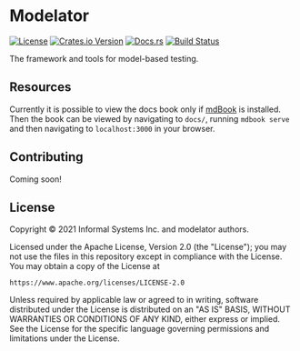 # Modelator

[![License](https://img.shields.io/badge/License-Apache%202.0-blue.svg)](LICENSE)
[![Crates.io Version](https://img.shields.io/crates/v/modelator.svg)](https://crates.io/crates/modelator)
[![Docs.rs](https://docs.rs/modelator/badge.svg)](https://docs.rs/modelator)
[![Build Status](https://github.com/informalsystems/modelator/actions/workflows/rust.yml/badge.svg)](https://github.com/informalsystems/modelator/actions/workflows/rust.yml)

The framework and tools for model-based testing.


## Resources

Currently it is possible to view the docs book only if [mdBook](https://github.com/rust-lang/mdBook) is installed. Then the book can be viewed by navigating to `docs/`, running `mdbook serve` and then navigating to `localhost:3000` in your browser.

## Contributing

Coming soon!

## License

Copyright © 2021 Informal Systems Inc. and modelator authors.

Licensed under the Apache License, Version 2.0 (the "License"); you may not use the files in this repository except in compliance with the License. You may obtain a copy of the License at

    https://www.apache.org/licenses/LICENSE-2.0

Unless required by applicable law or agreed to in writing, software distributed under the License is distributed on an "AS IS" BASIS, WITHOUT WARRANTIES OR CONDITIONS OF ANY KIND, either express or implied. See the License for the specific language governing permissions and limitations under the License.
